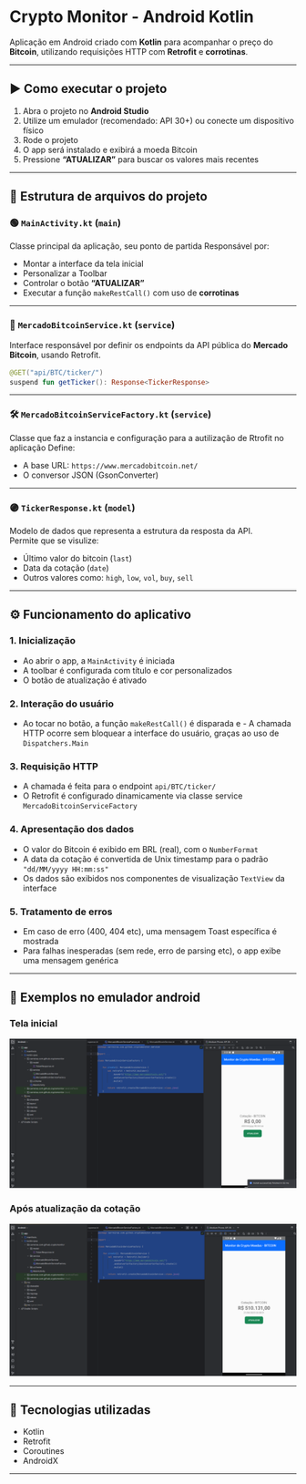 #  Crypto Monitor - Android Kotlin

Aplicação em Android criado com **Kotlin** para acompanhar o preço do **Bitcoin**, utilizando requisições HTTP com **Retrofit** e **corrotinas**.

---
## ▶️ Como executar o projeto

1. Abra o projeto no **Android Studio**
2. Utilize um emulador (recomendado: API 30+) ou conecte um dispositivo físico
3. Rode o projeto
4. O app será instalado e exibirá a moeda Bitcoin
5. Pressione **“ATUALIZAR”** para buscar os valores mais recentes

---
## 📁 Estrutura de arquivos do projeto

### 🟢 `MainActivity.kt` (`main`)
Classe principal da aplicação, seu ponto de partida
Responsável por:
- Montar a interface da tela inicial  
- Personalizar a Toolbar  
- Controlar o botão **“ATUALIZAR”**  
- Executar a função `makeRestCall()` com uso de **corrotinas**

---

### 🧾 `MercadoBitcoinService.kt` (`service`)
Interface responsável por definir os endpoints da API pública do **Mercado Bitcoin**, usando Retrofit.

```kotlin
@GET("api/BTC/ticker/")
suspend fun getTicker(): Response<TickerResponse>
```

---

### 🛠 `MercadoBitcoinServiceFactory.kt` (`service`)
Classe que faz a instancia e configuração para a autilização de Rtrofit no aplicação 
Define:
- A base URL: `https://www.mercadobitcoin.net/`  
- O conversor JSON (GsonConverter)

---

### 🟣 `TickerResponse.kt` (`model`)
Modelo de dados que representa a estrutura da resposta da API.  
Permite que se visulize:
- Último valor do bitcoin (`last`)
- Data da cotação (`date`)
- Outros valores como: `high`, `low`, `vol`, `buy`, `sell`

---

## ⚙️ Funcionamento do aplicativo

### 1. Inicialização
- Ao abrir o app, a `MainActivity` é iniciada
- A toolbar é configurada com título e cor personalizados
- O botão de atualização é ativado

### 2. Interação do usuário
- Ao tocar no botão, a função `makeRestCall()` é disparada e - A chamada HTTP ocorre sem bloquear a interface do usuário, graças ao uso de `Dispatchers.Main`

### 3. Requisição HTTP
- A chamada é feita para o endpoint `api/BTC/ticker/`
- O Retrofit é configurado dinamicamente via classe service `MercadoBitcoinServiceFactory`

### 4. Apresentação dos dados
- O valor do Bitcoin é exibido em BRL (real), com o `NumberFormat`
- A data da cotação é convertida de Unix timestamp para o padrão `"dd/MM/yyyy HH:mm:ss"`
- Os dados são exibidos nos componentes de visualização `TextView` da interface

### 5. Tratamento de erros
- Em caso de erro (400, 404 etc), uma mensagem Toast específica é mostrada
- Para falhas inesperadas (sem rede, erro de parsing etc), o app exibe uma mensagem genérica

---

## 📸 Exemplos no emulador android

### Tela inicial
![Cotação inicial](./tela_inicial.png)


### Após atualização da cotação
![Cotação atualizada](./tela_atualizada.png)


---

## 📌 Tecnologias utilizadas

- Kotlin
- Retrofit
- Coroutines
- AndroidX

---

